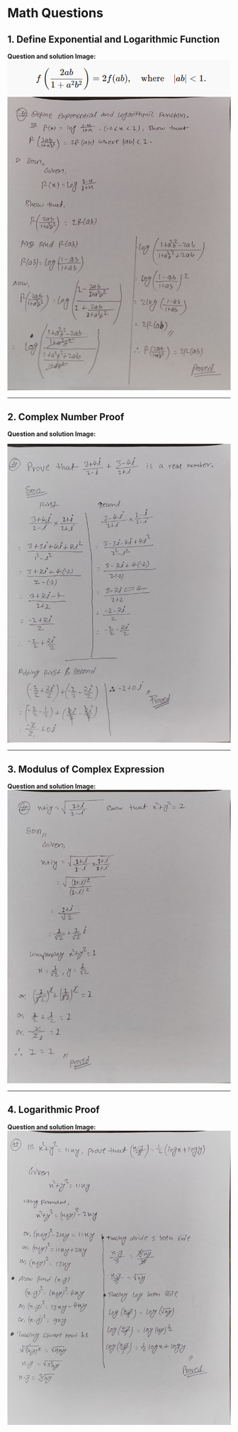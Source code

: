 # Math Questions

## 1. Define Exponential and Logarithmic Function

**Question and solution Image:**
![Question 01](assets/q1.png)
![Solution 1](assets/Q01.jpg)

---

## 2. Complex Number Proof

**Question and solution Image:**

 ![Question 2](assets/Q02.jpg)

---

## 3. Modulus of Complex Expression

**Question and solution Image:**
![Question 3](assets/Q03.jpg)

---

## 4. Logarithmic Proof

**Question and solution Image:**
![Question 4](assets/Q04.jpg)